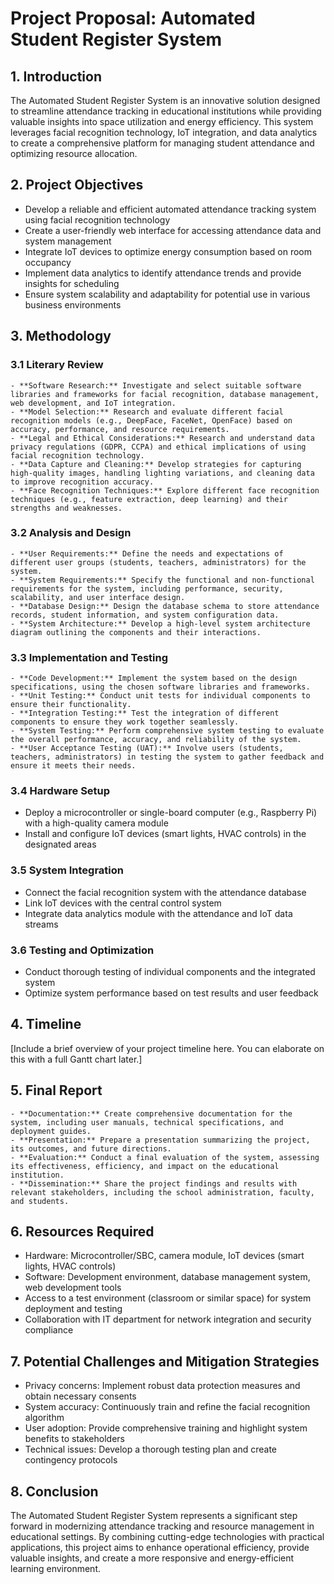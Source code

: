 # Project Proposal: Automated Student Register System

## 1. Introduction
The Automated Student Register System is an innovative solution designed to streamline attendance tracking in educational institutions while providing valuable insights into space utilization and energy efficiency. This system leverages facial recognition technology, IoT integration, and data analytics to create a comprehensive platform for managing student attendance and optimizing resource allocation.

## 2. Project Objectives
- Develop a reliable and efficient automated attendance tracking system using facial recognition technology
- Create a user-friendly web interface for accessing attendance data and system management
- Integrate IoT devices to optimize energy consumption based on room occupancy
- Implement data analytics to identify attendance trends and provide insights for scheduling
- Ensure system scalability and adaptability for potential use in various business environments

## 3. Methodology

### 3.1 Literary Review
    - **Software Research:** Investigate and select suitable software libraries and frameworks for facial recognition, database management, web development, and IoT integration.
    - **Model Selection:** Research and evaluate different facial recognition models (e.g., DeepFace, FaceNet, OpenFace) based on accuracy, performance, and resource requirements.
    - **Legal and Ethical Considerations:** Research and understand data privacy regulations (GDPR, CCPA) and ethical implications of using facial recognition technology.
    - **Data Capture and Cleaning:** Develop strategies for capturing high-quality images, handling lighting variations, and cleaning data to improve recognition accuracy.
    - **Face Recognition Techniques:** Explore different face recognition techniques (e.g., feature extraction, deep learning) and their strengths and weaknesses.

### 3.2 Analysis and Design
    - **User Requirements:** Define the needs and expectations of different user groups (students, teachers, administrators) for the system.
    - **System Requirements:** Specify the functional and non-functional requirements for the system, including performance, security, scalability, and user interface design.
    - **Database Design:** Design the database schema to store attendance records, student information, and system configuration data.
    - **System Architecture:** Develop a high-level system architecture diagram outlining the components and their interactions.

### 3.3 Implementation and Testing
    - **Code Development:** Implement the system based on the design specifications, using the chosen software libraries and frameworks.
    - **Unit Testing:** Conduct unit tests for individual components to ensure their functionality.
    - **Integration Testing:** Test the integration of different components to ensure they work together seamlessly.
    - **System Testing:** Perform comprehensive system testing to evaluate the overall performance, accuracy, and reliability of the system.
    - **User Acceptance Testing (UAT):** Involve users (students, teachers, administrators) in testing the system to gather feedback and ensure it meets their needs.

### 3.4 Hardware Setup
- Deploy a microcontroller or single-board computer (e.g., Raspberry Pi) with a high-quality camera module
- Install and configure IoT devices (smart lights, HVAC controls) in the designated areas

### 3.5 System Integration
- Connect the facial recognition system with the attendance database
- Link IoT devices with the central control system
- Integrate data analytics module with the attendance and IoT data streams

### 3.6 Testing and Optimization
- Conduct thorough testing of individual components and the integrated system
- Optimize system performance based on test results and user feedback

## 4. Timeline
[Include a brief overview of your project timeline here. You can elaborate on this with a full Gantt chart later.]

## 5. Final Report
    - **Documentation:** Create comprehensive documentation for the system, including user manuals, technical specifications, and deployment guides.
    - **Presentation:** Prepare a presentation summarizing the project, its outcomes, and future directions.
    - **Evaluation:** Conduct a final evaluation of the system, assessing its effectiveness, efficiency, and impact on the educational institution.
    - **Dissemination:** Share the project findings and results with relevant stakeholders, including the school administration, faculty, and students.

## 6. Resources Required
- Hardware: Microcontroller/SBC, camera module, IoT devices (smart lights, HVAC controls)
- Software: Development environment, database management system, web development tools
- Access to a test environment (classroom or similar space) for system deployment and testing
- Collaboration with IT department for network integration and security compliance

## 7. Potential Challenges and Mitigation Strategies
- Privacy concerns: Implement robust data protection measures and obtain necessary consents
- System accuracy: Continuously train and refine the facial recognition algorithm
- User adoption: Provide comprehensive training and highlight system benefits to stakeholders
- Technical issues: Develop a thorough testing plan and create contingency protocols

## 8. Conclusion
The Automated Student Register System represents a significant step forward in modernizing attendance tracking and resource management in educational settings. By combining cutting-edge technologies with practical applications, this project aims to enhance operational efficiency, provide valuable insights, and create a more responsive and energy-efficient learning environment.

